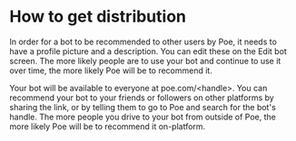 # How to get distribution

In order for a bot to be recommended to other users by Poe, it needs to have a profile picture and a description. You can edit these on the Edit bot screen. The more likely people are to use your bot and continue to use it over time, the more likely Poe will be to recommend it.

Your bot will be available to everyone at poe.com/\<handle>. You can recommend your bot to your friends or followers on other platforms by sharing the link, or by telling them to go to Poe and search for the bot's handle. The more people you drive to your bot from outside of Poe, the more likely Poe will be to recommend it on-platform.
